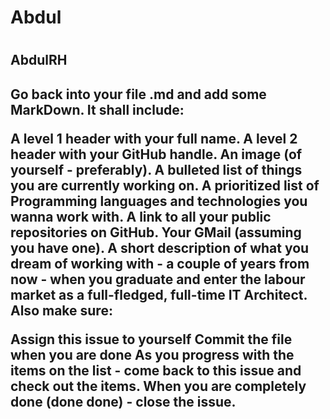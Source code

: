 <h1>Abdul<h1>
<h2>AbdulRH<h2>
Go back into your file <handle>.md and add some MarkDown. It shall include:

 A level 1 header with your full name.
 A level 2 header with your GitHub handle.
 An image (of yourself - preferably).
 A bulleted list of things you are currently working on.
 A prioritized list of Programming languages and technologies you wanna work with.
 A link to all your public repositories on GitHub.
 Your GMail (assuming you have one).
 A short description of what you dream of working with - a couple of years from now - when you graduate and enter the labour market as a full-fledged, full-time IT Architect.
Also make sure:

 Assign this issue to yourself
 Commit the file when you are done
 As you progress with the items on the list - come back to this issue and check out the items.
 When you are completely done (done done) - close the issue.
